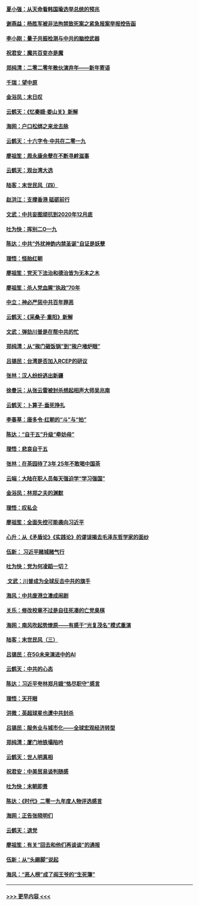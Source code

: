 #### [夏小强：从天命看韩国瑜选举总统的预兆](../pages/nsc993/n11756696.md?t=12311511) 
#### [谢燕益：杨胜军被非法拘禁致死案之紧急报案举报控告函](../pages/nsc993/n11756134.md?t=12311511) 
#### [李小刚：量子共振检测与中共的脑控武器](../pages/nsc993/n11754518.md?t=12311511) 
#### [祝君安：魔共百变亦是魔](../pages/nsc993/n11754469.md?t=12311511) 
#### [郑纯清：二零二零年散伙演弃年——新年寄语](../pages/nsc993/n11754195.md?t=12311511) 
#### [千瑞：望中原](../pages/nsc993/n11754159.md?t=12311511) 
#### [金浴凤：末日叹](../pages/nsc993/n11752359.md?t=12311511) 
#### [云鹤天：《忆秦娥‧娄山关》新解](../pages/nsc993/n11752348.md?t=12311511) 
#### [海网：户口松绑之来龙去脉](../pages/nsc993/n11752328.md?t=12311511) 
#### [云鹤天：十六字令‧中共在二零一九](../pages/nsc993/n11752305.md?t=12311511) 
#### [廖祖笙：周永康余孽在不断寻衅滋事](../pages/nsc993/n11751013.md?t=12311511) 
#### [云鹤天：观台湾大选](../pages/nsc993/n11751007.md?t=12311511) 
#### [陆客：末世民风（四）](../pages/nsc993/n11749203.md?t=12311511) 
#### [赵洪江：支撑香港 砥砺前行](../pages/nsc993/n11748482.md?t=12311511) 
#### [文武：中共妄图顽抗到2020年12月底](../pages/nsc993/n11748446.md?t=12311511) 
#### [吐为快：挥别二O一九](../pages/nsc993/n11748411.md?t=12311511) 
#### [陈达：中共“外扰神韵内禁圣诞”自证是妖孽](../pages/nsc993/n11748226.md?t=12311511) 
#### [理悟：怪胎红朝](../pages/nsc993/n11748206.md?t=12311511) 
#### [廖祖笙：党天下法治和德治皆为无本之木](../pages/nsc993/n11748135.md?t=12311511) 
#### [廖祖笙：杀人党血腥“执政”70年](../pages/nsc993/n11745144.md?t=12311511) 
#### [中立：神必严惩中共百年罪恶](../pages/nsc993/n11744970.md?t=12311511) 
#### [云鹤天：《采桑子‧重阳》新解](../pages/nsc993/n11744948.md?t=12311511) 
#### [文武：弹劾川普是在帮中共的忙](../pages/nsc993/n11744758.md?t=12311511) 
#### [郑纯清：从“挨门砸饭锅”到“挨户堵炉眼”](../pages/nsc993/n11744745.md?t=12311511) 
#### [吕锡民：台湾是否加入RCEP的研议](../pages/nsc993/n11744701.md?t=12311511) 
#### [张林：汉人纷纷逃出新疆](../pages/nsc993/n11743530.md?t=12311511) 
#### [徐曼沅：从张云雷被封杀想起相声大师吴兆南](../pages/nsc993/n11741816.md?t=12311511) 
#### [云鹤天：卜算子‧垂死挣扎](../pages/nsc993/n11739956.md?t=12311511) 
#### [李春草：唐多令‧红朝的“斗”与“拍”](../pages/nsc993/n11739830.md?t=12311511) 
#### [陈达：“自干五”升级“牵妨母”](../pages/nsc993/n11739724.md?t=12311511) 
#### [理悟：悲哀自干五](../pages/nsc993/n11739547.md?t=12311511) 
#### [张林：在茶园待了3年 25年不敢喝中国茶](../pages/nsc993/n11739240.md?t=12311511) 
#### [云端：大陆在职人员每天强迫学“学习强国”](../pages/nsc993/n11738735.md?t=12311511) 
#### [金浴凤：林郑之夫的渊默](../pages/nsc993/n11737735.md?t=12311511) 
#### [理悟：叹私企](../pages/nsc993/n11737715.md?t=12311511) 
#### [廖祖笙：全面失控可能袭向习近平](../pages/nsc993/n11737704.md?t=12311511) 
#### [心升：从《矛盾论》《实践论》的谬误揭去毛泽东哲学家的面纱](../pages/nsc993/n11736962.md?t=12311511) 
#### [伍新： 习近平赌城赌气行](../pages/nsc993/n11736929.md?t=12311511) 
#### [吐为快：党为何凌蹈一切？](../pages/nsc993/n11736915.md?t=12311511) 
#### [ 文武：川普成为全球反击中共的旗手](../pages/nsc993/n11736882.md?t=12311511) 
#### [海风：中共废港立澳成闹剧](../pages/nsc993/n11735857.md?t=12311511) 
#### [关乐：修改校章不过是自往死凑的亡党臭棋](../pages/nsc993/n11735097.md?t=12311511) 
#### [海网：南风吹起势燎原——有感于“光复茂名”模式重演](../pages/nsc993/n11732308.md?t=12311511) 
#### [陆客：末世民风（三）](../pages/nsc993/n11732211.md?t=12311511) 
#### [吕锡民：在5G未来演进中的AI](../pages/nsc993/n11730010.md?t=12311511) 
#### [云鹤天：中共的心态](../pages/nsc993/n11729906.md?t=12311511) 
#### [陈达：习近平夸林郑月娥“恪尽职守”感言](../pages/nsc993/n11729881.md?t=12311511) 
#### [理悟：天开眼](../pages/nsc993/n11729699.md?t=12311511) 
#### [洪微：英超球星也遭中共封杀](../pages/nsc993/n11727243.md?t=12311511) 
#### [吕锡民：服务业与城市化——全球宏观经济转型](../pages/nsc993/n11725845.md?t=12311511) 
#### [郑纯清：厦门地铁塌陷吟](../pages/nsc993/n11725813.md?t=12311511) 
#### [云鹤天：世人明真相](../pages/nsc993/n11725621.md?t=12311511) 
#### [祝君安：中美贸易谈判随感](../pages/nsc993/n11725609.md?t=12311511) 
#### [吐为快：末朝即景](../pages/nsc993/n11723365.md?t=12311511) 
#### [陈达：《时代》二零一九年度人物评选感言](../pages/nsc993/n11723337.md?t=12311511) 
#### [海网：正告张晓明们](../pages/nsc993/n11723228.md?t=12311511) 
#### [云鹤天：退党](../pages/nsc993/n11723056.md?t=12311511) 
#### [廖祖笙：有关“回去和他们再谈谈”的通报](../pages/nsc993/n11722442.md?t=12311511) 
#### [伍新：从“头踢脚”说起](../pages/nsc993/n11722429.md?t=12311511) 
#### [海风：“恶人榜”成了阎王爷的“生死簿”](../pages/nsc993/n11722272.md?t=12311511) 

----
#### [ >>> 更早内容 <<< ](../indexes/nsc993-earlier.md)
